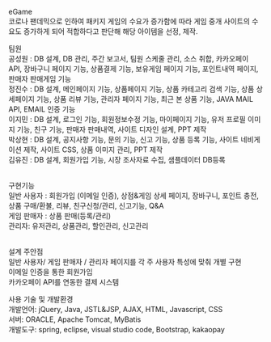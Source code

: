 
eGame<br>
코로나 팬데믹으로 인하여 패키지 게임의 수요가 증가함에 따라 게임 중개 사이트의 수요도 증가하게 되어 적합하다고 판단해 해당 아이템을 선정, 제작.
<br>

팀원<br>
공성원 : DB 설계, DB 관리, 주간 보고서, 팀원 스케줄 관리, 소스 취합, 카카오페이 API, 장바구니 페이지 기능, 상품결제 기능, 보유게임 페이지 기능, 포인트내역 페이지, 판매자 판매게임 기능<br>
정진수 : DB 설계, 메인페이지 기능, 상품페이지 기능, 상품 카테고리 검색 기능, 상품 상세페이지 기능, 상품 리뷰 기능, 관리자 페이지 기능, 최근 본 상품 기능, JAVA MAIL API, EMAIL 인증 기능<br>
이지민 : DB 설계, 로그인 기능, 회원정보수정 기능, 마이페이지 기능, 유저 프로필 이미지 기능, 친구 기능, 판매자 판매내역, 사이트 디자인 설계, PPT 제작<br>
박상현 : DB 설계, 공지사항 기능, 문의 기능, 신고 기능, 상품 등록 기능, 사이트 네비게이션 제작, 사이트 CSS, 상품 이미지 관리, PPT 제작<br>
김유진 : DB 설계, 회원가입 기능, 시장 조사자료 수집, 샘플데이터 DB등록<br>
<br>

구현기능<br>
일반 사용자 : 회원가입 (이메일 인증), 상점&게임 상세 페이지, 장바구니, 포인트 충전, 상품 구매/환불, 리뷰, 친구신청/관리, 신고기능, Q&A<br>
게임 판매자 : 상품 판매(등록/관리)<br>
관리자: 유저관리, 상품관리, 할인관리, 신고관리<br>
<br>

설계 주안점<br>
일반 사용자/ 게임 판매자 / 관리자 페이지를 각 주 사용자 특성에 맞춰 개별 구현<br>
이메일 인증을 통한 회원가입<br>
카카오페이 API를 연동한 결제 시스템
<br>

사용 기술 및 개발환경<br>
개발언어: jQuery, Java, JSTL&JSP, AJAX, HTML, Javascript, CSS<br>
서버: ORACLE, Apache Tomcat, MyBatis<br>
개발도구: spring, eclipse, visual studio code, Bootstrap, kakaopay
